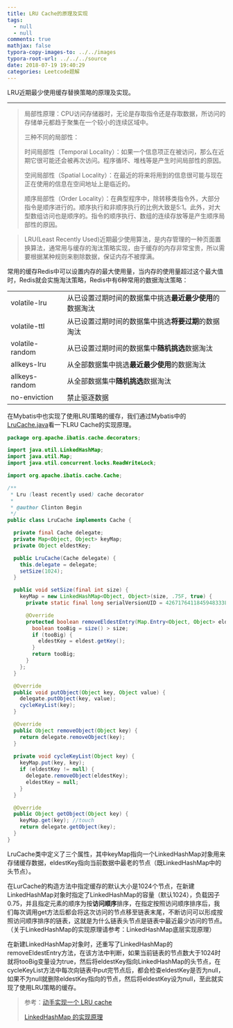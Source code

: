 ```yaml
---
title: LRU Cache的原理及实现
tags:
  - null
  - null
comments: true
mathjax: false
typora-copy-images-to: ../../images
typora-root-url: ../../../source
date: 2018-07-19 19:40:29
categories: Leetcode题解
---
```


LRU近期最少使用缓存替换策略的原理及实现。

<!-- more -->

---

> 局部性原理：CPU访问存储器时，无论是存取指令还是存取数据，所访问的存储单元都趋于聚集在一个较小的连续区域中。
>
> 三种不同的局部性：
>
> 时间局部性（Temporal Locality）：如果一个信息项正在被访问，那么在近期它很可能还会被再次访问。程序循环、堆栈等是产生时间局部性的原因。
>
> 空间局部性（Spatial Locality）：在最近的将来将用到的信息很可能与现在正在使用的信息在空间地址上是临近的。
>
> 顺序局部性（Order Locality）：在典型程序中，除转移类指令外，大部分指令是顺序进行的。顺序执行和非顺序执行的比例大致是5:1。此外，对大型数组访问也是顺序的。指令的顺序执行、数组的连续存放等是产生顺序局部性的原因。

>LRU(Least Recently Used)近期最少使用算法，是内存管理的一种页面置换算法，通常用与缓存的淘汰策略实现，由于缓存的内存非常宝贵，所以需要根据某种规则来剔除数据，保证内存不被撑满。

常用的缓存Redis中可以设置内存的最大使用量，当内存的使用量超过这个最大值时，Redis就会实施淘汰策略，Redis中有6种常用的数据淘汰策略：

|                 |                                                          |
| --------------- | -------------------------------------------------------- |
| volatile-lru    | 从已设置过期时间的数据集中挑选**最近最少使用**的数据淘汰 |
| volatile-ttl    | 从已设置过期时间的数据集中挑选**将要过期**的数据淘汰     |
| volatile-random | 从已设置过期时间的数据集中**随机挑选**数据淘汰           |
| allkeys-lru     | 从全部数据集中挑选**最近最少使用**的数据淘汰             |
| allkeys-random  | 从全部数据集中**随机挑选**数据淘汰                       |
| no-enviction    | 禁止驱逐数据                                             |

在Mybatis中也实现了使用LRU策略的缓存，我们通过Mybatis中的[LruCache.java](https://github.com/mybatis/mybatis-3/blob/master/src/main/java/org/apache/ibatis/cache/decorators/LruCache.java)看一下LRU Cache的实现原理。

```java
package org.apache.ibatis.cache.decorators;

import java.util.LinkedHashMap;
import java.util.Map;
import java.util.concurrent.locks.ReadWriteLock;

import org.apache.ibatis.cache.Cache;

/**
 * Lru (least recently used) cache decorator
 *
 * @author Clinton Begin
 */
public class LruCache implements Cache {

  private final Cache delegate;
  private Map<Object, Object> keyMap;
  private Object eldestKey;

  public LruCache(Cache delegate) {
    this.delegate = delegate;
    setSize(1024);
  }

  public void setSize(final int size) {
    keyMap = new LinkedHashMap<Object, Object>(size, .75F, true) {
      private static final long serialVersionUID = 4267176411845948333L;

      @Override
      protected boolean removeEldestEntry(Map.Entry<Object, Object> eldest) {
        boolean tooBig = size() > size;
        if (tooBig) {
          eldestKey = eldest.getKey();
        }
        return tooBig;
      }
    };
  }

  @Override
  public void putObject(Object key, Object value) {
    delegate.putObject(key, value);
    cycleKeyList(key);
  }

  @Override
  public Object removeObject(Object key) {
    return delegate.removeObject(key);
  }
    
  private void cycleKeyList(Object key) {
    keyMap.put(key, key);
    if (eldestKey != null) {
      delegate.removeObject(eldestKey);
      eldestKey = null;
    }
  }

  @Override
  public Object getObject(Object key) {
    keyMap.get(key); //touch
    return delegate.getObject(key);
  }
}
```

LruCache类中定义了三个属性，其中keyMap指向一个LinkedHashMap对象用来存储缓存数据，eldestKey指向当前数据中最老的节点（既LinkedHashMap中的头节点）。

在LurCache的构造方法中指定缓存的默认大小是1024个节点，在新建LinkedHashMap对象时指定了LinkedHashMap的容量（默认1024），负载因子0.75，并且指定元素的顺序为按**访问顺序**排序，在指定按照访问顺序排序后，我们每次调用get方法后都会将这次访问的节点移至链表末尾，不断访问可以形成按照访问顺序排序的链表，这就是为什么链表头节点是链表中最近最少访问的节点。（关于LinkedHashMap的实现原理请参考：LinkedHashMap底层实现原理）

在新建LinkedHashMap对象时，还重写了LinkedHashMap的removeEldestEntry方法，在该方法中判断，如果当前链表的节点数大于1024时就将tooBig变量设为true，然后将eldestKey指向LinkedHashMap的头节点，在cycleKeyList方法中每次向链表中put完节点后，都会检查eldestKey是否为null，如果不为null就删除eldestKey指向的节点，然后将eldestKey设为null，至此就实现了使用LRU策略的缓存。

> 参考：[动手实现一个 LRU cache](http://ifeve.com/动手实现一个-lru-cache/#more-37981)
>
> [LinkedHashMap 的实现原理](http://wiki.jikexueyuan.com/project/java-collection/linkedhashmap.html)

